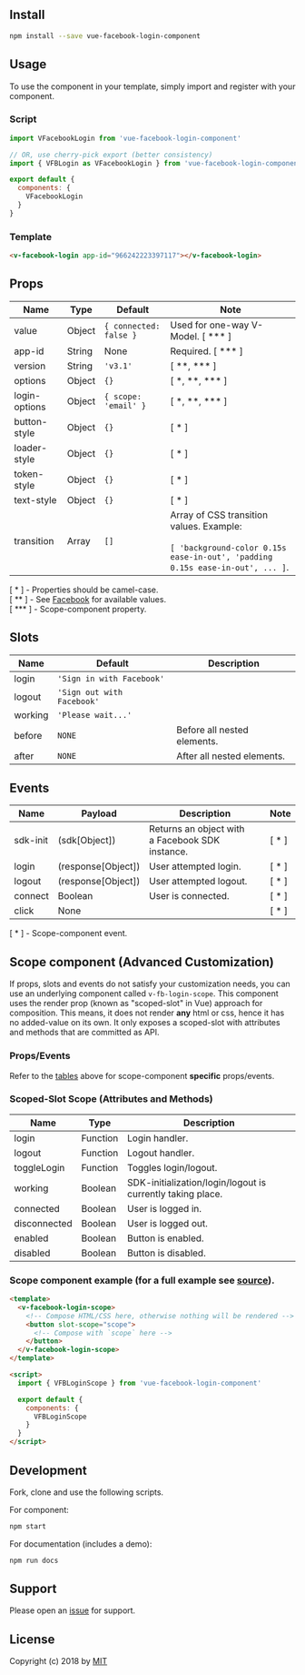 ## Install

```bash
npm install --save vue-facebook-login-component
```

## Usage

To use the component in your template, simply import and register with your component.

### Script

```js
import VFacebookLogin from 'vue-facebook-login-component'

// OR, use cherry-pick export (better consistency)
import { VFBLogin as VFacebookLogin } from 'vue-facebook-login-component'

export default {
  components: {
    VFacebookLogin
  }
}
```

### Template

```html
<v-facebook-login app-id="966242223397117"></v-facebook-login>
```

## Props

<div id="props-table-wrap" class="docs-table-wrap">

| Name          | Type   | Default                | Note                                                                                                                          |
| ------------- | ------ | ---------------------- | ----------------------------------------------------------------------------------------------------------------------------- |
| value         | Object | `{ connected: false }` | Used for one-way V-Model. [ &ast;&ast;&ast; ]                                                                                 |
| app-id        | String | None                   | Required. [ &ast;&ast;&ast; ]                                                                                                 |
| version       | String | `'v3.1'`               | [ &ast;&ast;, &ast;&ast;&ast; ]                                                                                               |
| options       | Object | `{}`                   | [ &ast;, &ast;&ast;, &ast;&ast;&ast; ]                                                                                        |
| login-options | Object | `{ scope: 'email' }`   | [ &ast;, &ast;&ast;, &ast;&ast;&ast; ]                                                                                        |
| button-style  | Object | `{}`                   | [ &ast; ]                                                                                                                     |
| loader-style  | Object | `{}`                   | [ &ast; ]                                                                                                                     |
| token-style   | Object | `{}`                   | [ &ast; ]                                                                                                                     |
| text-style    | Object | `{}`                   | [ &ast; ]                                                                                                                     |
| transition    | Array  | `[]`                   | Array of CSS transition values. Example:<br><br>`[ 'background-color 0.15s ease-in-out', 'padding 0.15s ease-in-out', ... ]`. |

</div>

[ &ast; ] - Properties should be camel-case.<br>
[ &ast;&ast; ] - See [Facebook](https://developers.facebook.com/docs/javascript/reference/FB.init/) for available values.<br>
[ &ast;&ast;&ast; ] - Scope-component property.

## Slots

<div id="slots-table-wrap" class="docs-table-wrap">

| Name    | Default                    | Description                 |
| ------- | -------------------------- | --------------------------- |
| login   | `'Sign in with Facebook'`  |
| logout  | `'Sign out with Facebook'` |
| working | `'Please wait...'`         |
| before  | `NONE`                     | Before all nested elements. |
| after   | `NONE`                     | After all nested elements.  |

</div>

## Events

<div id="events-table-wrap" class="docs-table-wrap">

| Name     | Payload            | Description                                          | Note      |
| -------- | ------------------ | ---------------------------------------------------- | --------- |
| sdk-init | (sdk[Object])      | Returns an object with <br> a Facebook SDK instance. | [ &ast; ] |
| login    | (response[Object]) | User attempted login.                                | [ &ast; ] |
| logout   | (response[Object]) | User attempted logout.                               | [ &ast; ] |
| connect  | Boolean            | User is connected.                                   | [ &ast; ] |
| click    | None               | &nbsp;                                               | [ &ast; ] |

</div>

[ &ast; ] - Scope-component event.

## Scope component (Advanced Customization)

If props, slots and events do not satisfy your customization needs, you can use an underlying component called `v-fb-login-scope`. This component uses the render prop (known as "scoped-slot" in Vue) approach for composition. This means, it does not render **any** html or css, hence it has no added-value on its own. It only exposes a scoped-slot with attributes and methods that are committed as API.

### Props/Events

Refer to the [tables](#props-table-wrap) above for scope-component **specific** props/events.

### Scoped-Slot Scope (Attributes and Methods)

<div id="scope-table-wrap" class="docs-table-wrap">

| Name         | Type     | Description                                                |
| ------------ | -------- | ---------------------------------------------------------- |
| login        | Function | Login handler.                                             |
| logout       | Function | Logout handler.                                            |
| toggleLogin  | Function | Toggles login/logout.                                      |
| working      | Boolean  | SDK-initialization/login/logout is currently taking place. |
| connected    | Boolean  | User is logged in.                                         |
| disconnected | Boolean  | User is logged out.                                        |
| enabled      | Boolean  | Button is enabled.                                         |
| disabled     | Boolean  | Button is disabled.                                        |

</div>

### Scope component example (for a full example see [source](https://github.com/adi518/vue-facebook-login-component/blob/master/src/components/FBLogin.vue)).

```html
<template>
  <v-facebook-login-scope>
    <!-- Compose HTML/CSS here, otherwise nothing will be rendered -->
    <button slot-scope="scope">
      <!-- Compose with `scope` here -->
    </button>
  </v-facebook-login-scope>
</template>

<script>
  import { VFBLoginScope } from 'vue-facebook-login-component'

  export default {
    components: {
      VFBLoginScope
    }
  }
</script>
```

## Development

Fork, clone and use the following scripts.

For component:

```bash
npm start
```

For documentation (includes a demo):

```bash
npm run docs
```

## Support

Please open an [issue](https://github.com/adi518/vue-facebook-login-component/issues) for support.

## License

Copyright (c) 2018 by [MIT](https://opensource.org/licenses/MIT)
